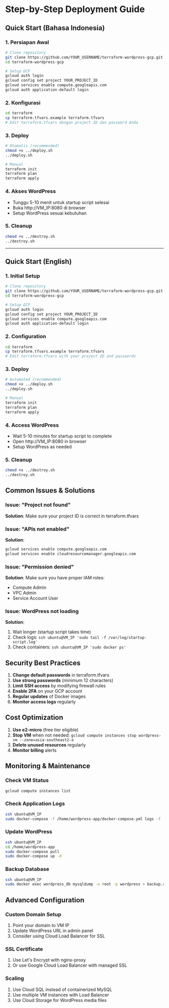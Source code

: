 # Step-by-Step Deployment Guide

## Quick Start (Bahasa Indonesia)

### 1. Persiapan Awal
```bash
# Clone repository
git clone https://github.com/YOUR_USERNAME/terraform-wordpress-gcp.git
cd terraform-wordpress-gcp

# Setup GCP
gcloud auth login
gcloud config set project YOUR_PROJECT_ID
gcloud services enable compute.googleapis.com
gcloud auth application-default login
```

### 2. Konfigurasi
```bash
cd terraform
cp terraform.tfvars.example terraform.tfvars
# Edit terraform.tfvars dengan project ID dan password Anda
```

### 3. Deploy
```bash
# Otomatis (recommended)
chmod +x ../deploy.sh
../deploy.sh

# Manual
terraform init
terraform plan
terraform apply
```

### 4. Akses WordPress
- Tunggu 5-10 menit untuk startup script selesai
- Buka http://VM_IP:8080 di browser
- Setup WordPress sesuai kebutuhan

### 5. Cleanup
```bash
chmod +x ../destroy.sh
../destroy.sh
```

---

## Quick Start (English)

### 1. Initial Setup
```bash
# Clone repository
git clone https://github.com/YOUR_USERNAME/terraform-wordpress-gcp.git
cd terraform-wordpress-gcp

# Setup GCP
gcloud auth login
gcloud config set project YOUR_PROJECT_ID
gcloud services enable compute.googleapis.com
gcloud auth application-default login
```

### 2. Configuration
```bash
cd terraform
cp terraform.tfvars.example terraform.tfvars
# Edit terraform.tfvars with your project ID and passwords
```

### 3. Deploy
```bash
# Automated (recommended)
chmod +x ../deploy.sh
../deploy.sh

# Manual
terraform init
terraform plan
terraform apply
```

### 4. Access WordPress
- Wait 5-10 minutes for startup script to complete
- Open http://VM_IP:8080 in browser
- Setup WordPress as needed

### 5. Cleanup
```bash
chmod +x ../destroy.sh
../destroy.sh
```

## Common Issues & Solutions

### Issue: "Project not found"
**Solution**: Make sure your project ID is correct in terraform.tfvars

### Issue: "APIs not enabled"
**Solution**: 
```bash
gcloud services enable compute.googleapis.com
gcloud services enable cloudresourcemanager.googleapis.com
```

### Issue: "Permission denied"
**Solution**: Make sure you have proper IAM roles:
- Compute Admin
- VPC Admin
- Service Account User

### Issue: WordPress not loading
**Solution**: 
1. Wait longer (startup script takes time)
2. Check logs: `ssh ubuntu@VM_IP 'sudo tail -f /var/log/startup-script.log'`
3. Check containers: `ssh ubuntu@VM_IP 'sudo docker ps'`

## Security Best Practices

1. **Change default passwords** in terraform.tfvars
2. **Use strong passwords** (minimum 12 characters)
3. **Limit SSH access** by modifying firewall rules
4. **Enable 2FA** on your GCP account
5. **Regular updates** of Docker images
6. **Monitor access logs** regularly

## Cost Optimization

1. **Use e2-micro** (free tier eligible)
2. **Stop VM** when not needed: `gcloud compute instances stop wordpress-vm --zone=asia-southeast2-a`
3. **Delete unused resources** regularly
4. **Monitor billing** alerts

## Monitoring & Maintenance

### Check VM Status
```bash
gcloud compute instances list
```

### Check Application Logs
```bash
ssh ubuntu@VM_IP
sudo docker-compose -f /home/wordpress-app/docker-compose.yml logs -f
```

### Update WordPress
```bash
ssh ubuntu@VM_IP
cd /home/wordpress-app
sudo docker-compose pull
sudo docker-compose up -d
```

### Backup Database
```bash
ssh ubuntu@VM_IP
sudo docker exec wordpress_db mysqldump -u root -p wordpress > backup.sql
```

## Advanced Configuration

### Custom Domain Setup
1. Point your domain to VM IP
2. Update WordPress URL in admin panel
3. Consider using Cloud Load Balancer for SSL

### SSL Certificate
1. Use Let's Encrypt with nginx-proxy
2. Or use Google Cloud Load Balancer with managed SSL

### Scaling
1. Use Cloud SQL instead of containerized MySQL
2. Use multiple VM instances with Load Balancer
3. Use Cloud Storage for WordPress media files